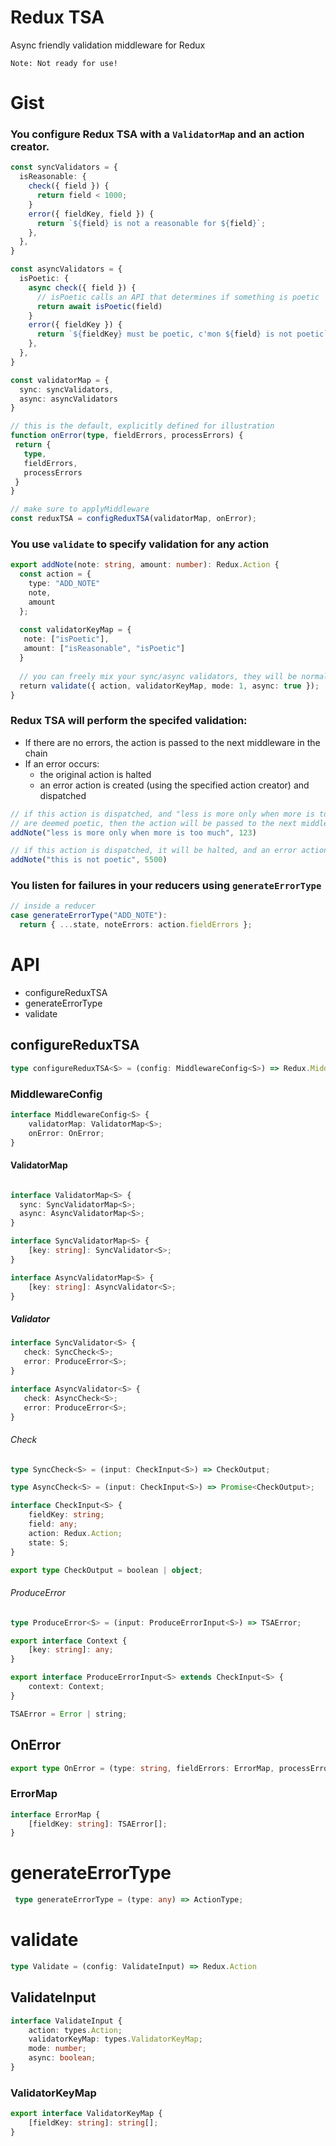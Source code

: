 # Redux TSA 

Async friendly validation middleware for Redux

```Note: Not ready for use!```

# Gist

### You configure Redux TSA with a ```ValidatorMap``` and an action creator. 

```typescript
const syncValidators = {
  isReasonable: {
    check({ field }) {
      return field < 1000;
    }
    error({ fieldKey, field }) {
      return `${field} is not a reasonable for ${field}`;
    },
  },
} 

const asyncValidators = {
  isPoetic: {
    async check({ field }) {
      // isPoetic calls an API that determines if something is poetic
      return await isPoetic(field)
    }
    error({ fieldKey }) {
      return `${fieldKey} must be poetic, c'mon ${field} is not poetic`;
    },
  },
} 

const validatorMap = {
  sync: syncValidators,
  async: asyncValidators
} 

// this is the default, explicitly defined for illustration
function onError(type, fieldErrors, processErrors) {
 return {
   type,
   fieldErrors,
   processErrors
 }
}

// make sure to applyMiddleware
const reduxTSA = configReduxTSA(validatorMap, onError);
```
### You use ```validate``` to specify validation for any action
```typescript
export addNote(note: string, amount: number): Redux.Action {
  const action = {    
    type: "ADD_NOTE"
    note,
    amount
  };
  
  const validatorKeyMap = {
   note: ["isPoetic"],
   amount: ["isReasonable", "isPoetic"]
  }
  
  // you can freely mix your sync/async validators, they will be normalized internally
  return validate({ action, validatorKeyMap, mode: 1, async: true });
}
```
### Redux TSA will perform the specifed validation:
  - If there are no errors, the action is passed to the next middleware in the chain 
  - If an error occurs:
    - the original action is halted
    - an error action is created (using the specified action creator) and dispatched

```typescript
// if this action is dispatched, and "less is more only when more is too much" and 123
// are deemed poetic, then the action will be passed to the next middleware
addNote("less is more only when more is too much", 123)

// if this action is dispatched, it will be halted, and an error action will be created and dispatched
addNote("this is not poetic", 5500)
```

### You listen for failures in your reducers using ```generateErrorType```

```typescript
// inside a reducer
case generateErrorType("ADD_NOTE"):
  return { ...state, noteErrors: action.fieldErrors };
```

# API 

* configureReduxTSA
* generateErrorType
* validate

## configureReduxTSA

 ```typescript
type configureReduxTSA<S> = (config: MiddlewareConfig<S>) => Redux.Middleware
```

### MiddlewareConfig
```typescript
interface MiddlewareConfig<S> {
    validatorMap: ValidatorMap<S>;
    onError: OnError;
}
```
#### ValidatorMap

```typescript

interface ValidatorMap<S> {
  sync: SyncValidatorMap<S>;
  async: AsyncValidatorMap<S>;
}

interface SyncValidatorMap<S> {
    [key: string]: SyncValidator<S>;
}

interface AsyncValidatorMap<S> {
    [key: string]: AsyncValidator<S>;
}
```
##### Validator

 ```typescript
interface SyncValidator<S> {
    check: SyncCheck<S>;
    error: ProduceError<S>;
}

interface AsyncValidator<S> {
    check: AsyncCheck<S>;
    error: ProduceError<S>;
}
```

###### Check

```typescript
type SyncCheck<S> = (input: CheckInput<S>) => CheckOutput;

type AsyncCheck<S> = (input: CheckInput<S>) => Promise<CheckOutput>;

interface CheckInput<S> {
    fieldKey: string;
    field: any;
    action: Redux.Action;
    state: S;
}

export type CheckOutput = boolean | object;
```
###### ProduceError

```typescript
type ProduceError<S> = (input: ProduceErrorInput<S>) => TSAError;

export interface Context {
    [key: string]: any;
}

export interface ProduceErrorInput<S> extends CheckInput<S> {
    context: Context;
}

TSAError = Error | string;
```

## OnError

```typescript
export type OnError = (type: string, fieldErrors: ErrorMap, processErrors: ErrorMap) => Redux.Action;
```

### ErrorMap
```typescript
interface ErrorMap {
    [fieldKey: string]: TSAError[];
}
```
# generateErrorType

```typescript
 type generateErrorType = (type: any) => ActionType;
```

# validate
```typescript
type Validate = (config: ValidateInput) => Redux.Action
```

## ValidateInput

```typescript
interface ValidateInput {
    action: types.Action;
    validatorKeyMap: types.ValidatorKeyMap;
    mode: number;
    async: boolean;
}
```

### ValidatorKeyMap

```typescript
export interface ValidatorKeyMap {
    [fieldKey: string]: string[];
}
```






